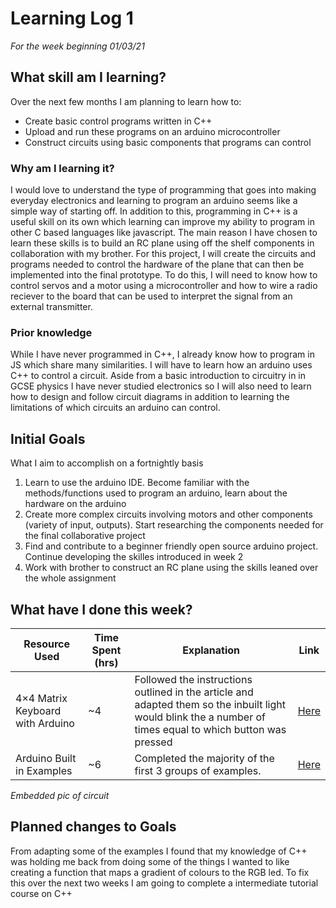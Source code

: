 # Learning Log 1
*For the week beginning 01/03/21*

## What skill am I learning?
Over the next few months I am planning to learn how to:
 - Create basic control programs written in C++
 - Upload and run these programs on an arduino microcontroller
 - Construct circuits using basic components that programs can control

### Why am I learning it?
I would love to understand the type of programming that goes into making everyday electronics and learning to program an arduino seems like a simple way
of starting off. In addition to this, programming in C++ is a useful skill on its own which learning can improve my ability to program in other C based languages like javascript.
The main reason I have chosen to learn these skills is to build an RC plane using off the shelf components in collaboration with my brother.
For this project, I will create the circuits and programs needed to control the hardware of the plane that can then be implemented into the final prototype.
To do this, I will need to know how to control servos and a motor using a microcontroller and how to wire a radio reciever to the board that can be used to interpret the signal from an external transmitter.

### Prior knowledge
While I have never programmed in C++, I already know how to program in JS which share many similarities. I will have to learn how an arduino uses C++ to control a circuit.
Aside from a basic introduction to circuitry in in GCSE physics I have never studied electronics so I will also need to learn how to design and follow circuit diagrams in addition to learning the limitations of which circuits an arduino can control.

## Initial Goals
What I aim to accomplish on a fortnightly basis
1. Learn to use the arduino IDE. Become familiar with the methods/functions used to program an arduino, learn about the hardware on the arduino
1. Create more complex circuits involving motors and other components (variety of input, outputs). Start researching the components needed for the final collaborative project
1. Find and contribute to a beginner friendly open source arduino project. Continue developing the skilles introduced in week 2
1. Work with brother to construct an RC plane using the skills leaned over the whole assignment

## What have I done this week?
| Resource Used | Time Spent (hrs) | Explanation | Link |
| --- | --- | --- | --- |
| 4×4 Matrix Keyboard with Arduino | ~4 | Followed the instructions outlined in the article and adapted them so the inbuilt light would blink the a number of times equal to which button was pressed | [Here](https://rydepier.wordpress.com/2015/10/20/4x4-matrix-keyboard-with-arduino/) |
| Arduino Built in Examples | ~6 | Completed the majority of the first 3 groups of examples. | [Here](https://www.arduino.cc/en/Tutorial/BuiltInExamples) |

*Embedded pic of circuit*

## Planned changes to Goals
From adapting some of the examples I found that my knowledge of C++ was holding me back from doing some of the things I wanted to like creating a function that maps a gradient of colours to the RGB led. To fix this over the next two weeks I am going to complete a intermediate tutorial course on C++
